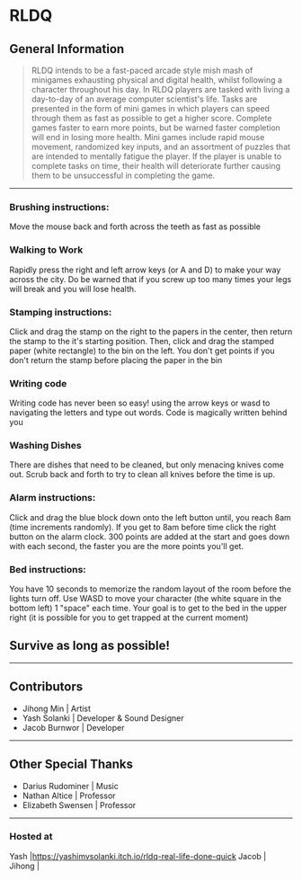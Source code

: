 # RLDQ
## General Information
> RLDQ intends to be a fast-paced arcade style mish mash of minigames exhausting physical and digital health, whilst following a character throughout his day.
In RLDQ players are tasked with living a day-to-day of an average computer scientist's life. Tasks are presented in the form of mini games in which players can speed through them as fast as possible to get a higher score. Complete games faster to earn more points, but be warned faster completion will end in losing more health. Mini games include rapid mouse movement, randomized key inputs, and an assortment of puzzles that are intended to mentally fatigue the player. If the player is unable to complete tasks on time, their health will deteriorate further causing them to be unsuccessful in completing the game. 
---
### Brushing instructions:
  Move the mouse back and forth across the teeth as fast as possible
### Walking to Work
  Rapidly press the right and left arrow keys (or A and D) to make your way across the city. Do be warned that if you screw up too many times your legs will break and you will lose health.
### Stamping instructions:
  Click and drag the stamp on the right to the papers in the center, then return the stamp to the it's starting position. Then, click and drag the stamped paper (white rectangle) to the bin on the left. You don't get points if you don't return the stamp before placing the paper in the bin
### Writing code
  Writing code has never been so easy! using the arrow keys or wasd to navigating the letters and type out words. Code is magically written behind you
### Washing Dishes
  There are dishes that need to be cleaned, but only menacing knives come out. Scrub back and forth to try to clean all knives before the time is up.
### Alarm instructions:
  Click and drag the blue block down onto the left button until, you reach 8am (time increments randomly).  If you get to 8am before time click the right button on the alarm clock.  300 points are added at the start and goes down with each second, the faster you are the more points you'll get.
### Bed instructions:
  You have 10 seconds to memorize the random layout of the room before the lights turn off.  Use WASD to move your character (the white square in the bottom left) 1 "space" each time.  Your goal is to get to the bed in the upper right (it is possible for you to get trapped at the current moment)

## Survive as long as possible! 
---

## Contributors
- Jihong Min | Artist
- Yash Solanki | Developer & Sound Designer
- Jacob Burnwor | Developer
---
## Other Special Thanks
- Darius Rudominer | Music
- Nathan Altice | Professor
- Elizabeth Swensen | Professor

---
### Hosted at 
Yash |https://yashimvsolanki.itch.io/rldq-real-life-done-quick
Jacob |
Jihong |
